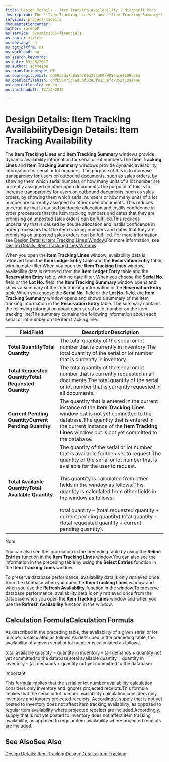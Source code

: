 ```yaml
---
title: Design Details - Item Tracking Availability | Microsoft Docs
description: The **Item Tracking Lines** and **Item Tracking Summary** windows provide dynamic availability information for serial or lot numbers. The purpose of this is to increase transparency for users on outbound documents, such as sales orders, by showing them which serial numbers or how many units of a lot number are currently assigned on other open documents. This reduces uncertainty that is caused by double allocation and instills confidence in order processors that the item tracking numbers and dates that they are promising on unposted sales orders can be fulfilled.
services: project-madeira
documentationcenter: 
author: SorenGP
ms.service: dynamics365-financials
ms.topic: article
ms.devlang: na
ms.tgt_pltfrm: na
ms.workload: na
ms.search.keywords: 
ms.date: 09/26/2017
ms.author: sgroespe
ms.translationtype: HT
ms.sourcegitcommit: bd69a3da7a0a5e766a232e8999056ac60109e7b1
ms.openlocfilehash: cdfb96475c46d56f32e5f0133efc7852a10ae446
ms.contentlocale: en-ca
ms.lasthandoff: 12/14/2017

---
```

# <a name="design-details-item-tracking-availability"></a><span data-ttu-id="41150-105">Design Details: Item Tracking Availability</span><span class="sxs-lookup"><span data-stu-id="41150-105">Design Details: Item Tracking Availability</span></span>
<span data-ttu-id="41150-106">The **Item Tracking Lines** and **Item Tracking Summary** windows provide dynamic availability information for serial or lot numbers.</span><span class="sxs-lookup"><span data-stu-id="41150-106">The **Item Tracking Lines** and **Item Tracking Summary** windows provide dynamic availability information for serial or lot numbers.</span></span> <span data-ttu-id="41150-107">The purpose of this is to increase transparency for users on outbound documents, such as sales orders, by showing them which serial numbers or how many units of a lot number are currently assigned on other open documents.</span><span class="sxs-lookup"><span data-stu-id="41150-107">The purpose of this is to increase transparency for users on outbound documents, such as sales orders, by showing them which serial numbers or how many units of a lot number are currently assigned on other open documents.</span></span> <span data-ttu-id="41150-108">This reduces uncertainty that is caused by double allocation and instills confidence in order processors that the item tracking numbers and dates that they are promising on unposted sales orders can be fulfilled.</span><span class="sxs-lookup"><span data-stu-id="41150-108">This reduces uncertainty that is caused by double allocation and instills confidence in order processors that the item tracking numbers and dates that they are promising on unposted sales orders can be fulfilled.</span></span> <span data-ttu-id="41150-109">For more information, see [Design Details: Item Tracking Lines Window](design-details-item-tracking-lines-window.md).</span><span class="sxs-lookup"><span data-stu-id="41150-109">For more information, see [Design Details: Item Tracking Lines Window](design-details-item-tracking-lines-window.md).</span></span>  

 <span data-ttu-id="41150-110">When you open the **Item Tracking Lines** window, availability data is retrieved from the **Item Ledger Entry** table and the **Reservation Entry** table, with no date filter.</span><span class="sxs-lookup"><span data-stu-id="41150-110">When you open the **Item Tracking Lines** window, availability data is retrieved from the **Item Ledger Entry** table and the **Reservation Entry** table, with no date filter.</span></span> <span data-ttu-id="41150-111">When you choose the **Serial No.** field or the **Lot No.** field, the **Item Tracking Summary** window opens and shows a summary of the item tracking information in the **Reservation Entry** table.</span><span class="sxs-lookup"><span data-stu-id="41150-111">When you choose the **Serial No.** field or the **Lot No.** field, the **Item Tracking Summary** window opens and shows a summary of the item tracking information in the **Reservation Entry** table.</span></span> <span data-ttu-id="41150-112">The summary contains the following information about each serial or lot number on the item tracking line:</span><span class="sxs-lookup"><span data-stu-id="41150-112">The summary contains the following information about each serial or lot number on the item tracking line:</span></span>  

|<span data-ttu-id="41150-113">Field</span><span class="sxs-lookup"><span data-stu-id="41150-113">Field</span></span>|<span data-ttu-id="41150-114">Description</span><span class="sxs-lookup"><span data-stu-id="41150-114">Description</span></span>|  
|---------------------------------|---------------------------------------|  
|<span data-ttu-id="41150-115">**Total Quantity**</span><span class="sxs-lookup"><span data-stu-id="41150-115">**Total Quantity**</span></span>|<span data-ttu-id="41150-116">The total quantity of the serial or lot number that is currently in inventory.</span><span class="sxs-lookup"><span data-stu-id="41150-116">The total quantity of the serial or lot number that is currently in inventory.</span></span>|  
|<span data-ttu-id="41150-117">**Total Requested Quantity**</span><span class="sxs-lookup"><span data-stu-id="41150-117">**Total Requested Quantity**</span></span>|<span data-ttu-id="41150-118">The total quantity of the serial or lot number that is currently requested in all documents.</span><span class="sxs-lookup"><span data-stu-id="41150-118">The total quantity of the serial or lot number that is currently requested in all documents.</span></span>|  
|<span data-ttu-id="41150-119">**Current Pending Quantity**</span><span class="sxs-lookup"><span data-stu-id="41150-119">**Current Pending Quantity**</span></span>|<span data-ttu-id="41150-120">The quantity that is entered in the current instance of the **Item Tracking Lines** window but is not yet committed to the database.</span><span class="sxs-lookup"><span data-stu-id="41150-120">The quantity that is entered in the current instance of the **Item Tracking Lines** window but is not yet committed to the database.</span></span>|  
|<span data-ttu-id="41150-121">**Total Available Quantity**</span><span class="sxs-lookup"><span data-stu-id="41150-121">**Total Available Quantity**</span></span>|<span data-ttu-id="41150-122">The quantity of the serial or lot number that is available for the user to request.</span><span class="sxs-lookup"><span data-stu-id="41150-122">The quantity of the serial or lot number that is available for the user to request.</span></span><br /><br /> <span data-ttu-id="41150-123">This quantity is calculated from other fields in the window as follows:</span><span class="sxs-lookup"><span data-stu-id="41150-123">This quantity is calculated from other fields in the window as follows:</span></span><br /><br /> <span data-ttu-id="41150-124">total quantity – (total requested quantity + current pending quantity).</span><span class="sxs-lookup"><span data-stu-id="41150-124">total quantity – (total requested quantity + current pending quantity).</span></span>|  

> [!NOTE]  
>  <span data-ttu-id="41150-125">You can also see the information in the preceding table by using the **Select Entries** function in the **Item Tracking Lines** window.</span><span class="sxs-lookup"><span data-stu-id="41150-125">You can also see the information in the preceding table by using the **Select Entries** function in the **Item Tracking Lines** window.</span></span>  

 <span data-ttu-id="41150-126">To preserve database performance, availability data is only retrieved once from the database when you open the **Item Tracking Lines** window and when you use the **Refresh Availability** function in the window.</span><span class="sxs-lookup"><span data-stu-id="41150-126">To preserve database performance, availability data is only retrieved once from the database when you open the **Item Tracking Lines** window and when you use the **Refresh Availability** function in the window.</span></span>  

## <a name="calculation-formula"></a><span data-ttu-id="41150-127">Calculation Formula</span><span class="sxs-lookup"><span data-stu-id="41150-127">Calculation Formula</span></span>  
 <span data-ttu-id="41150-128">As described in the preceding table, the availability of a given serial or lot number is calculated as follows.</span><span class="sxs-lookup"><span data-stu-id="41150-128">As described in the preceding table, the availability of a given serial or lot number is calculated as follows.</span></span>  

 <span data-ttu-id="41150-129">total available quantity = quantity in inventory – (all demands + quantity not yet committed to the database)</span><span class="sxs-lookup"><span data-stu-id="41150-129">total available quantity = quantity in inventory – (all demands + quantity not yet committed to the database)</span></span>  

> [!IMPORTANT]  
>  <span data-ttu-id="41150-130">This formula implies that the serial or lot number availability calculation considers only inventory and ignores projected receipts.</span><span class="sxs-lookup"><span data-stu-id="41150-130">This formula implies that the serial or lot number availability calculation considers only inventory and ignores projected receipts.</span></span> <span data-ttu-id="41150-131">Accordingly, supply that is not yet posted to inventory does not affect item tracking availability, as opposed to regular item availability where projected receipts are included.</span><span class="sxs-lookup"><span data-stu-id="41150-131">Accordingly, supply that is not yet posted to inventory does not affect item tracking availability, as opposed to regular item availability where projected receipts are included.</span></span>  

## <a name="see-also"></a><span data-ttu-id="41150-132">See Also</span><span class="sxs-lookup"><span data-stu-id="41150-132">See Also</span></span>  
 [<span data-ttu-id="41150-133">Design Details: Item Tracking</span><span class="sxs-lookup"><span data-stu-id="41150-133">Design Details: Item Tracking</span></span>](design-details-item-tracking.md)

